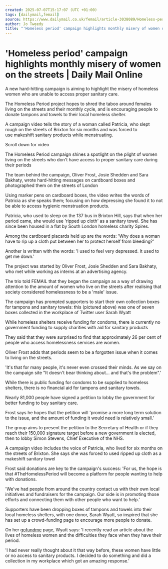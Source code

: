 ```yaml
---
created: 2025-07-07T15:17:07 (UTC +01:00)
tags: [dailymail,femail]
source: https://www.dailymail.co.uk/femail/article-3038089/Homeless-period-campaign-highlights-monthly-misery-women-streets.html
author: Jo Tweedy
title: "'Homeless period' campaign highlights monthly misery of women on the streets"
---
```


# 'Homeless period' campaign highlights monthly misery of women on the streets | Daily Mail Online

A new hard-hitting campaign is aiming to highlight the misery of homeless women who are unable to access proper sanitary care.

The Homeless Period project hopes to shred the taboo around females living on the streets and their monthly cycle, and is encouraging people to donate tampons and towels to their local homeless shelter.

A campaign video tells the story of a woman called Patricia, who slept rough on the streets of Brixton for six months and was forced to use makeshift sanitary products while menstruating. 

Scroll down for video 

The Homeless Period campaign shines a spotlight on the plight of women living on the streets who don't have access to proper sanitary care during their periods

The team behind the campaign, Oliver Frost, Josie Shedden and Sara Bakhaty, wrote hard-hitting messages on cardboard boxes and photographed them on the streets of London

Using marker pens on cardboard boxes, the video writes the words of Patricia as she speaks them; focusing on how depressing she found it to not be able to access hygienic menstruation products. 

Patricia, who used to sleep on the 137 bus in Brixton Hill, says that when her period came, she would use 'ripped up cloth' as a sanitary towel. She has since been housed in a flat by South London homeless charity Spires.

Among the cardboard placards held up are the words: 'Why does a woman have to rip up a cloth put between her to protect herself from bleeding?'

Another is written with the words: 'I used to feel very depressed. It used to get me down.'  

The project was started by Oliver Frost, Josie Shedden and Sara Bakhaty, who met while working as interns at an advertising agency.

The trio told FEMAIL that they began the campaign as a way of drawing attention to the amount of women who live on the streets after realising that society considered homelessness to be a 'male' issue.

The campaign has prompted supporters to start their own collection boxes for tampons and sanitary towels: this (pictured above) was one of seven boxes collected in the workplace of Twitter user Sarah Wyatt

While homeless shelters receive funding for condoms, there is currently no government funding to supply charities with aid for sanitary products

They said that they were surprised to find that approximately 26 per cent of people who access homelessness services are women.

Oliver Frost adds that periods seem to be a forgotten issue when it comes to living on the streets.

'It's that for many people, it's never even crossed their minds. As we say on the campaign site "It doesn't bear thinking about… and that's the problem".'

While there is public funding for condoms to be supplied to homeless shelters, there is no financial aid for tampons and sanitary towels. 

Nearly 81,000 people have signed a petition to lobby the government for better funding to buy sanitary care. 

Frost says he hopes that the petition will 'promise a more long term solution to the issue, and the amount of funding it would need is relatively small.'

The group aims to present the petition to the Secretary of Health or if they reach their 150,000 signature target before a new government is elected, then to lobby Simon Stevens, Chief Executive of the NHS.

A campaign video includes the voice of Patricia, who lived for six months on the streets of Brixton. She says she was forced to used ripped up cloth as a makeshift sanitary towel

Frost said donations are key to the campaign's success: 'For us, the hope is that #TheHomelessPeriod will become a platform for people wanting to help with donations. 

'We've had people from around the country contact us with their own local initiatives and fundraisers for the campaign. Our side is in promoting those efforts and connecting them with other people who want to help.'

Supporters have been dropping boxes of tampons and towels into their local homeless shelters, with one donor, Sarah Wyatt, so inspired that she has set up a crowd-funding page to encourage more people to donate. 

On her [gofundme](http://www.gofundme.com/rp6pk2s) page, Wyatt says: 'I recently read an article about the lives of homeless women and the difficulties they face when they have their period. 

'I had never really thought about it that way before, these women have little or no access to sanitary products. I decided to do something and did a collection in my workplace which got an amazing response.'
